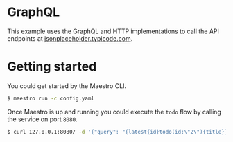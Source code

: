 # GraphQL

This example uses the GraphQL and HTTP implementations to call the API endpoints at [jsonplaceholder.typicode.com](https://jsonplaceholder.typicode.com/).

# Getting started

You could get started by  the Maestro CLI.

```bash
$ maestro run -c config.yaml
```

Once Maestro is up and running you could execute the `todo` flow by calling the service on port `8080`.

```bash
$ curl 127.0.0.1:8080/ -d '{"query": "{latest{id}todo(id:\"2\"){title}}"}'
```